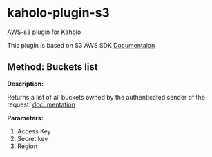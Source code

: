 # kaholo-plugin-s3
AWS-s3 plugin for Kaholo

This plugin is based on S3 AWS SDK [Documentaion](https://docs.aws.amazon.com/AWSJavaScriptSDK/latest/AWS/S3.html)

## Method: Buckets list

**Description:**

Returns a list of all buckets owned by the authenticated sender of the request. 
[documentation](https://docs.aws.amazon.com/AWSJavaScriptSDK/latest/AWS/S3.html#listBuckets-property)

**Parameters:**

1. Access Key
2. Secret key
3. Region
